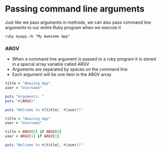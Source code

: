 # Passing command line arguments

Just like we pass arguments in methods, we can also pass command line arguments to our entire Ruby program when we execute it

`ruby myapp.rb "My Awesome App"`

### ARGV

* When a command line argument is passed to a ruby program it is stored in a special array variable called ARGV
* Arguments are separated by spaces on the command line
* Each argument will be one item in the ARGV array

```ruby
title = "Amazing App"
user = "Username"

puts "Arguments: "
puts "#{ARGV}"

puts "Welcome to #{title}, #{user}!"
```

```ruby
title = "Amazing App"
user = "Username"

title = ARGV[0] if ARGV[0]
user = ARGV[1] if ARGV[1]

puts "Welcome to #{title}, #{user}!"
```

